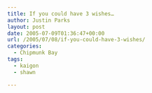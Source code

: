 ```yaml
---
title: If you could have 3 wishes…
author: Justin Parks
layout: post
date: 2005-07-09T01:36:47+00:00
url: /2005/07/08/if-you-could-have-3-wishes/
categories:
  - Chipmunk Bay
tags:
  - kaigon
  - shawn

---
```

